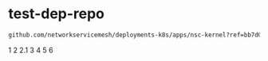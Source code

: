 # test-dep-repo

```bash
github.com/networkservicemesh/deployments-k8s/apps/nsc-kernel?ref=bb7d0f9f9e0de9f8e40234946b7371f32a8abaae
```

1
2
2.1
3
4
5
6
